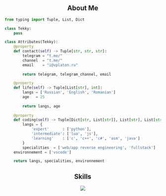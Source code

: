 <!-- <p align="center">
    <img alt="" src=https://img.shields.io/github/stars/platonvadim?style=for-the-badge&?affiliations=OWNER%2CCOLLABORATOR />
    <img alt="" src=https://komarev.com/ghpvc/?username=platonvadim&style=for-the-badge />
</p> -->


<h2 align="center">About Me </h2>

```python
from typing import Tuple, List, Dict

class Tekky:
    pass

class Attributes(Tekky):
    @property
    def contact(self) -> Tuple[str, str, str]:
        telegram = "t.me/"
        channel  = "t.me/"
        email    = "i@vplaton.ru"
	    
	    return telegram, telegram_channel, email

    @property
    def life(self) -> Tuple[List[str], int]:
        langs = ['Russian', 'English', 'Romanian']
        age   = 25
		
        return langs, age
	
    @property
    def coding(self) -> Tuple[Dict[str, List[str]], List[str], List[str]]:
        langs = {
            'expert'      : ['python'],
            'intermediate': ['lua', 'js'],
            'learning'    : ['c', 'c++', 'c#', 'asm', 'java']
        }
        specialities  = ['web/app reverse engineering', 'fullstack']
	environnement = ['vscode']

	return langs, specialities, environnement
```
<h2 align="center">Skills </h2>

<p align="center">
  <a href="https://skillicons.dev">
    <img src="https://skillicons.dev/icons?i=python,vscode,androidstudio,c,cs,cpp,js,css,html" />
  </a>
</p>




